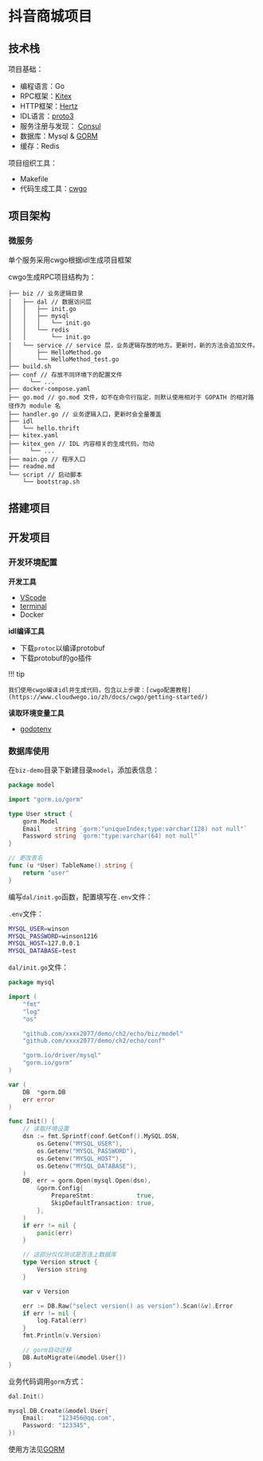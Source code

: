 # 抖音商城项目

## 技术栈

项目基础：

- 编程语言：Go
- RPC框架：[Kitex](https://www.cloudwego.io/zh/docs/kitex/overview/)
- HTTP框架：[Hertz](https://www.cloudwego.io/zh/docs/hertz/overview/)
- IDL语言：[proto3](../Framework/RPC.md/#proto3)
- 服务注册与发现： [Consul](https://www.cloudwego.io/zh/docs/kitex/tutorials/service-governance/service_discovery/consul/)
- 数据库：Mysql & [GORM](https://gorm.io/zh_CN/docs/index.html)
- 缓存：Redis

项目组织工具：

- Makefile
- 代码生成工具：[cwgo](https://www.cloudwego.io/zh/docs/cwgo/overview/)

## 项目架构

### 微服务

单个服务采用cwgo根据idl生成项目框架

cwgo生成RPC项目结构为：

```
├── biz // 业务逻辑目录
│   ├── dal // 数据访问层
│   │   ├── init.go
│   │   ├── mysql
│   │   │   └── init.go
│   │   └── redis
│   │       └── init.go
│   └── service // service 层，业务逻辑存放的地方。更新时，新的方法会追加文件。
│       ├── HelloMethod.go
│       └── HelloMethod_test.go
├── build.sh
├── conf // 存放不同环境下的配置文件
│     └── ...
├── docker-compose.yaml
├── go.mod // go.mod 文件，如不在命令行指定，则默认使用相对于 GOPATH 的相对路径作为 module 名
├── handler.go // 业务逻辑入口，更新时会全量覆盖
├── idl
│   └── hello.thrift
├── kitex.yaml
├── kitex_gen // IDL 内容相关的生成代码，勿动
│     └── ...
├── main.go // 程序入口
├── readme.md
└── script // 启动脚本
    └── bootstrap.sh
```

## 搭建项目

## 开发项目

### 开发环境配置

**开发工具**

- [VScode](../../../configuration/vscode.md)
- [terminal](../../../configuration/terminal.md)
- Docker

**idl编译工具**

- 下载`protoc`以编译protobuf
- 下载protobuf的go插件

!!! tip

    我们使用cwgo编译idl并生成代码，包含以上步骤：[cwgo配置教程](https://www.cloudwego.io/zh/docs/cwgo/getting-started/)

**读取环境变量工具**

- [godotenv](https://github.com/joho/godotenv)

### 数据库使用

在`biz-demo`目录下新建目录`model`，添加表信息：

```Go
package model

import "gorm.io/gorm"

type User struct {
	gorm.Model
	Email    string `gorm:"uniqueIndex;type:varchar(128) not null"`
	Password string `gorm:"type:varchar(64) not null"`
}

// 更改表名
func (u *User) TableName() string {
	return "user"
}

```

编写`dal/init.go`函数，配置填写在`.env`文件：

`.env`文件：
```bash
MYSQL_USER=winson
MYSQL_PASSWORD=winson1216
MYSQL_HOST=127.0.0.1
MYSQL_DATABASE=test
```

`dal/init.go`文件：

```Go
package mysql

import (
	"fmt"
	"log"
	"os"

	"github.com/xxxx2077/demo/ch2/echo/biz/model"
	"github.com/xxxx2077/demo/ch2/echo/conf"

	"gorm.io/driver/mysql"
	"gorm.io/gorm"
)

var (
	DB  *gorm.DB
	err error
)

func Init() {
    // 读取环境设置
	dsn := fmt.Sprintf(conf.GetConf().MySQL.DSN,
		os.Getenv("MYSQL_USER"),
		os.Getenv("MYSQL_PASSWORD"),
		os.Getenv("MYSQL_HOST"),
		os.Getenv("MYSQL_DATABASE"),
	)
	DB, err = gorm.Open(mysql.Open(dsn),
		&gorm.Config{
			PrepareStmt:            true,
			SkipDefaultTransaction: true,
		},
	)
	if err != nil {
		panic(err)
	}

    // 这部分仅仅测试是否连上数据库
	type Version struct {
		Version string
	}

	var v Version

	err := DB.Raw("select version() as version").Scan(&v).Error
	if err != nil {
		log.Fatal(err)
	}
	fmt.Println(v.Version)

    // gorm自动迁移
	DB.AutoMigrate(&model.User{})
}

```

业务代码调用`gorm`方式：

```Go
dal.Init()

mysql.DB.Create(&model.User{
    Email:    "123456@qq.com",
    Password: "123345",
})
```

使用方法见[GORM](https://gorm.io/zh_CN/docs/index.html)

